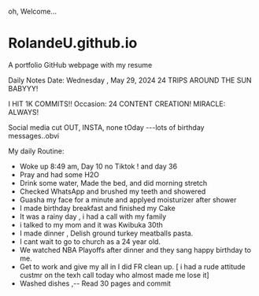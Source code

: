 oh, Welcome...
# RolandeU.github.io
A portfolio GitHub webpage with my resume

Daily Notes
Date: Wednesday , May 29, 2024
24 TRIPS AROUND THE SUN BABYYY!

I HIT 1K COMMITS!!
Occasion: 24 CONTENT CREATION!
MIRACLE: ALWAYS!

Social media cut OUT, INSTA, none tOday ---lots of birthday messages..obvi 

My daily Routine:
- Woke up 8:49 am, Day 10 no Tiktok ! and day 36
- Pray and had some H2O
- Drink some water, Made the bed, and did morning stretch
- Checked WhatsApp and brushed my teeth and showered
- Guasha my face for a minute and applyed moisturizer after shower
- I made birthday breakfast and finished my Cake
- It was a rainy day , i had a call with my family
- i talked to my mom and it was Kwibuka 30th
- I made dinner , Delish ground turkey meatballs pasta.
- I cant wait to go to church as a 24 year old.
- We watched NBA Playoffs after dinner and they sang happy birthday to me.
- Get to work and give my all in I did FR clean up.
[ i had a rude attitude custmr on the texh call today who almost made me lose it]
- Washed dishes ,-- Read 30 pages and commit


